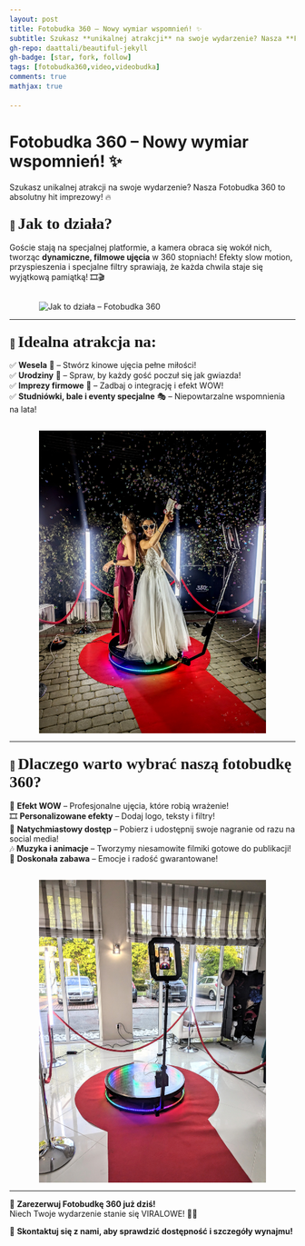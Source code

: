 ```yaml
---
layout: post
title: Fotobudka 360 – Nowy wymiar wspomnień! ✨ 
subtitle: Szukasz **unikalnej atrakcji** na swoje wydarzenie? Nasza **Fotobudka 360** to absolutny hit imprezowy! 🔥
gh-repo: daattali/beautiful-jekyll
gh-badge: [star, fork, follow]
tags: [fotobudka360,video,videobudka]
comments: true
mathjax: true

---
```


#  Fotobudka 360 – Nowy wymiar wspomnień! ✨  

Szukasz unikalnej atrakcji na swoje wydarzenie? Nasza Fotobudka 360 to absolutny hit imprezowy! 🔥  



### 🌟 <span style="font-family: 'Copperplate Gothic Light'; font-size: 28px;">Jak to działa?</span>  

Goście stają na specjalnej platformie, a kamera obraca się wokół nich, tworząc **dynamiczne, filmowe ujęcia** w 360 stopniach! Efekty slow motion, przyspieszenia i specjalne filtry sprawiają, że każda chwila staje się wyjątkową pamiątką! 🎞🎬  

<div style="display: flex; justify-content: center;">
    <img src="/assets/img/plik7.jpg" alt="Jak to działa – Fotobudka 360" width="400" style="margin-top: 15px;">
</div>

---

### 🎊 <span style="font-family: 'Copperplate Gothic Light'; font-size: 28px;">Idealna atrakcja na:</span>  

✅ **Wesela** 💍 – Stwórz kinowe ujęcia pełne miłości!  
✅ **Urodziny** 🎂 – Spraw, by każdy gość poczuł się jak gwiazda!  
✅ **Imprezy firmowe** 🏢 – Zadbaj o integrację i efekt WOW!  
✅ **Studniówki, bale i eventy specjalne** 🎭 – Niepowtarzalne wspomnienia na lata!  

<div style="display: flex; justify-content: center;">
    <img src="/assets/img/plik8.jpg" alt="Fotobudka 360 na wydarzeniach" width="400" style="margin-top: 15px;">
</div>

---

### 🎥 <span style="font-family: 'Copperplate Gothic Light'; font-size: 28px;">Dlaczego warto wybrać naszą fotobudkę 360?</span>  

🚀 **Efekt WOW** – Profesjonalne ujęcia, które robią wrażenie!  
🎞️ **Personalizowane efekty** – Dodaj logo, teksty i filtry!  
📲 **Natychmiastowy dostęp** – Pobierz i udostępnij swoje nagranie od razu na social media!  
🎶 **Muzyka i animacje** – Tworzymy niesamowite filmiki gotowe do publikacji!  
🎉 **Doskonała zabawa** – Emocje i radość gwarantowane!  

<div style="display: flex; justify-content: center;">
    <img src="/assets/img/plik9.jpg" alt="Fotobudka 360 – Dlaczego warto" width="400" style="margin-top: 15px;">
</div>

---

📅 **Zarezerwuj Fotobudkę 360 już dziś!**  
Niech Twoje wydarzenie stanie się VIRALOWE! 🚀🎥  

📩 **Skontaktuj się z nami, aby sprawdzić dostępność i szczegóły wynajmu!**  


